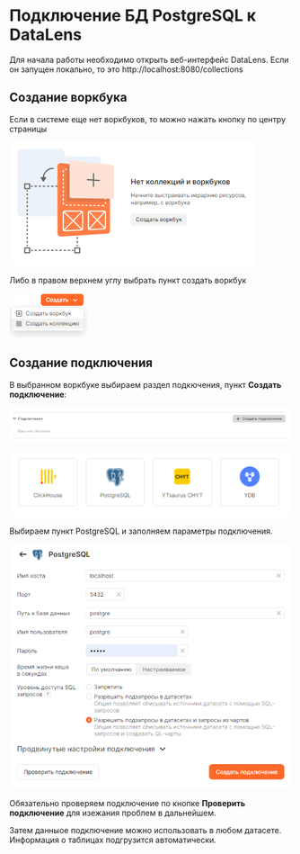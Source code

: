 # Подключение БД PostgreSQL к DataLens

Для начала работы необходимо открыть веб-интерфейс DataLens. Если он запущен локально, то это http://localhost:8080/collections

## Создание воркбука

Если в системе еще нет воркбуков, то можно нажать кнопку по центру страницы

![alt text](image/wb_new.png)

Либо в правом верхнем углу выбрать пункт создать воркбук

![alt text](image/wb_create.png)

## Создание подключения

В выбранном воркбуке выбираем раздел подкючения, пункт **Создать подключение**:

![alt text](image/conn_new.png)

![alt text](image/conn_type.png)

Выбираем пункт PostgreSQL и заполняем параметры подключения.

![alt text](image/conn_params.png)

Обязательно проверяем подключение по кнопке **Проверить подключение** для изежания проблем в дальнейшем.

Затем данныое подключение можно использовать в любом датасете. Информация о таблицах подгрузится автоматически.